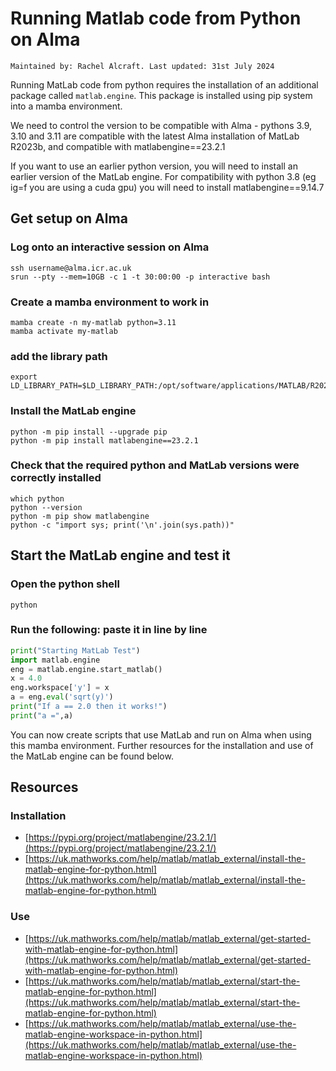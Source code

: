 # Running Matlab code from Python on Alma
`Maintained by: Rachel Alcraft. Last updated: 31st July 2024`

Running MatLab code from python requires the installation of an additional package called `matlab.engine`. This package is installed using pip system into a mamba environment.

We need to control the version to be compatible with Alma - pythons 3.9, 3.10 and 3.11 are compatible with the latest Alma installation of MatLab R2023b, and compatible with matlabengine==23.2.1

If you want to use an earlier python version, you will need to install an earlier version of the MatLab engine.
For compatibility with python 3.8 (eg ig=f you are using a cuda gpu) you will need to install matlabengine==9.14.7


## Get setup on Alma
### Log onto an interactive session on Alma
```shell
ssh username@alma.icr.ac.uk
srun --pty --mem=10GB -c 1 -t 30:00:00 -p interactive bash
```

### Create a mamba environment to work in
```shell
mamba create -n my-matlab python=3.11
mamba activate my-matlab
```

### add the library path
```shell
export LD_LIBRARY_PATH=$LD_LIBRARY_PATH:/opt/software/applications/MATLAB/R2023b/bin/glnxa64
```

### Install the MatLab engine
```shell
python -m pip install --upgrade pip
python -m pip install matlabengine==23.2.1
```

### Check that the required python and MatLab versions were correctly installed
```shell
which python
python --version
python -m pip show matlabengine
python -c "import sys; print('\n'.join(sys.path))"
```
## Start the MatLab engine and test it
### Open the python shell
```shell
python
```

### Run the following: paste it in line by line
```python
print("Starting MatLab Test")
import matlab.engine
eng = matlab.engine.start_matlab()
x = 4.0
eng.workspace['y'] = x
a = eng.eval('sqrt(y)')
print("If a == 2.0 then it works!")
print("a =",a)
```
You can now create scripts that use MatLab and run on Alma when using this mamba environment.
Further resources for the installation and use of the MatLab engine can be found below.

## Resources
### Installation
- [https://pypi.org/project/matlabengine/23.2.1/](https://pypi.org/project/matlabengine/23.2.1/)  
- [https://uk.mathworks.com/help/matlab/matlab_external/install-the-matlab-engine-for-python.html](https://uk.mathworks.com/help/matlab/matlab_external/install-the-matlab-engine-for-python.html)  

### Use
- [https://uk.mathworks.com/help/matlab/matlab_external/get-started-with-matlab-engine-for-python.html](https://uk.mathworks.com/help/matlab/matlab_external/get-started-with-matlab-engine-for-python.html)
- [https://uk.mathworks.com/help/matlab/matlab_external/start-the-matlab-engine-for-python.html](https://uk.mathworks.com/help/matlab/matlab_external/start-the-matlab-engine-for-python.html)
- [https://uk.mathworks.com/help/matlab/matlab_external/use-the-matlab-engine-workspace-in-python.html](https://uk.mathworks.com/help/matlab/matlab_external/use-the-matlab-engine-workspace-in-python.html)
